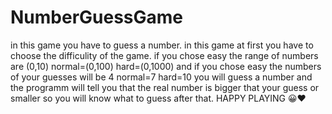 # NumberGuessGame
in this game you have to guess a number.
in this game at first you have to choose the difficulity of the game.
if you chose easy the range of numbers are (0,10)    normal=(0,100)    hard=(0,1000)
and if you chose easy the numbers of your guesses will be 4   normal=7   hard=10
you will guess a number and the programm will tell you that the real number is bigger that your guess or smaller so you will know what to guess after that.
HAPPY PLAYING 😀❤
